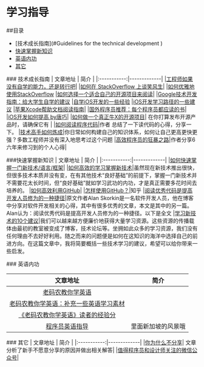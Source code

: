 # 学习指导
##<a name="catalogues"/>目录
* [技术成长指南](#Guidelines for the technical development )
* [快速掌握新知识](#speed)
* [英语内功](#English)
* [其它](#other)


###<a name="Guidelines for the technical development"/> 技术成长指南
|            文章地址   |  简介  |
|:-----------:|-------------|
|[工程师如果没有自学的能力，还是转行吧](http://blog.jobbole.com/90763/)|
|[如何在 StackOverflow 上谈笑风生](http://blog.jobbole.com/84506/)|
|[如何优雅地使用StackOverflow](http://www.zhihu.com/question/20824615)
|[如何选择一个适合自己的开源项目来阅读](http://blog.jobbole.com/90727/)|
|[Google技术开发指南：给大学生自学的建议](http://blog.jobbole.com/80621/)
|[自学iOS开发的一些经验](http://limboy.me/ios/2014/12/31/learning-ios.html)
|[iOS开发学习路径的一些建议](http://www.cocoachina.com/ios/20141106/10147.html)
|[苹果Xcode帮助文档阅读指南](http://ourcoders.com/thread/show/117/)|
|[国外程序员推荐：每个程序员都应读的书](http://blog.jobbole.com/5886/)|
|[iOS开发如何提高 by唐巧](http://www.devtang.com/blog/2014/07/27/ios-levelup-tips/)|
|[如何做一个真正牛X的开源项目](http://www.iteye.com/news/27656?hmsr=toutiao.io&utm_medium=toutiao.io&utm_source=toutiao.io)|  在你打算发布开源产品时，请确保它有 |
|[如何阅读程序代码](http://www.kuqin.com/shuoit/20150301/345014.html)|作者 总结了一下读代码的心得，分享一下。
|[技术高手如何炼成](http://www.cnblogs.com/zhengyun_ustc/p/upgrade.html)|你日常如何构建自己的知识体系，如何让自己更高更快更强？多数工程师并没有深入地思考过这个问题
|[高效程序员的狂暴之路](http://www.kuqin.com/shuoit/20150909/347931.html)|作者分享6六年来修习到的个人心得|



###<a name="speed"/>快速掌握新知识
|            文章地址   |  简介  |
|:-----------:|-------------|
|[如何快速掌握一门新技术/语言/框架](http://www.cnblogs.com/huang0925/p/4735689.html)|
|[如何高效的学习掌握新技术](http://www.cnblogs.com/dotey/p/4812633.html)|虽然现在新技术推出很快，但很多技术本质并没有变，在有其他技术“良好基础”的前提下，掌握一门新技术并不需要花太长时间，但“良好基础”就如学习武功的内功，才是真正需要多花时间去培养的。
|[如何高效利用GitHub](http://www.yangzhiping.com/tech/github.html)|
|[怎样使用GitHub？](http://www.zhihu.com/question/20070065)|知乎
|[阅读优秀代码是提高开发人员修为的一种捷径](http://blog.jobbole.com/471/)|原文作者Alan Skorkin是一名软件开发人员，他在博客中分享对软件开发相关的心得，其中有很多优秀的文章，本文是其中的另一篇。Alan认为：阅读优秀代码是提高开发人员修为的一种捷径。以下是全文
|[学习新技术的10个建议](http://blog.jobbole.com/39602/)|我们可以越来越方便廉价地获得大量学习资源。这些资源的传播载体由最初的教室被变成了博客，技术论坛等。坐拥如此众多的学习资源，我们没有任何理由不去好好利用。随之而来的问题便是如何在这知识的海洋中选择自己的前进方向。在这篇文章中，我将简要概括一些技术学习的建议，希望可以给你带来一些启发。



###<a name="English"/> 英语内功

|            文章地址   |  简介  |
|:-----------:|-------------|
|[老码农教你学英语](http://blog.jobbole.com/45296/)|
|[老码农教你学英语：补充一些英语学习素材](http://blog.jobbole.com/45795/)|
|[《老码农教你学英语》读者的经验分](http://blog.jobbole.com/89827/)|
|[程序员英语指导](http://www.cnblogs.com/KnightsWarrior/p/ForumBlogCode.html)| 里面新加坡的风景哦|

###<a name="other"/> 其它
|            文章地址   |  简介  |
|:-----------:|-------------|
|[你为什么不分享](http://www.cnblogs.com/coffeedeveloper/p/4825177.html?hmsr=toutiao.io&utm_medium=toutiao.io&utm_source=toutiao.io)| 文章分析了新手不愿意分享的原因并做出相关解答|
|[值得程序员和设计师关注的微信公众号](http://blog.jobbole.com/84342/)|

